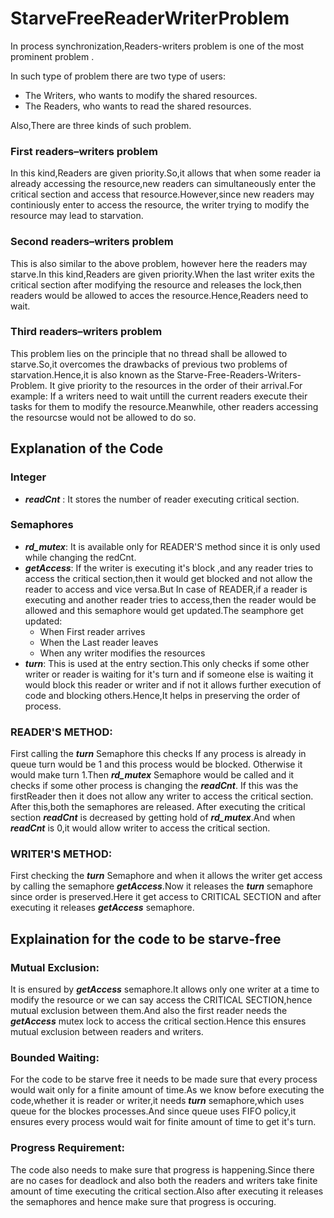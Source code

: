 # StarveFreeReaderWriterProblem

In process synchronization,Readers-writers problem is one of the most prominent problem .

In such type of problem there are two type of users: 
- The Writers, who wants to modify the shared resources.
- The Readers, who wants to read the shared resources.

Also,There are three kinds of such problem.

### First readers–writers problem
In this kind,Readers are given priority.So,it allows that when some reader ia already accessing the resource,new readers can simultaneously enter the critical section and access that resource.However,since new readers may continiously enter to access the resource, the writer trying to modify the resource may lead to starvation.

### Second readers–writers problem
This is also similar to the above problem, however here the readers may starve.In this kind,Readers are given priority.When the last writer exits the critical section after modifying the resource and releases the lock,then readers would be allowed to acces the resource.Hence,Readers need to wait.

### Third readers–writers problem
This problem lies on the principle that no thread shall be allowed to starve.So,it overcomes the drawbacks of previous two problems of starvation.Hence,it is also known as the Starve-Free-Readers-Writers-Problem. It give priority to the resources in the order of their arrival.For example: If a writers need to wait untill the current readers execute their tasks for them to modify the resource.Meanwhile, other readers accessing the resourcse would not be allowed to do so.

## Explanation of the Code

### Integer
- **_readCnt_** : It stores the number of reader executing critical section.

### Semaphores
- **_rd_mutex_**: It is available only for READER'S method since it is only used while changing the redCnt.
- **_getAccess_**: If the writer is executing it's block ,and any reader tries to access the critical section,then it would get blocked and not allow the reader to access and vice versa.But In case of READER,if a reader is executing and another reader tries to access,then the reader would be allowed and this semaphore would get updated.The seamphore get updated:
  - When First reader arrives
  - When the Last reader leaves
  - When any writer modifies the resources
- **_turn_**: This is used at the entry section.This only checks if some other writer or reader is waiting for it's turn and if someone else is waiting it would block this reader or writer and if not it allows further execution of code and blocking others.Hence,It helps in preserving the order of process.

### READER'S METHOD:  
First calling the **_turn_** Semaphore this checks If any process is already in queue turn would be 1 and this process would be blocked. Otherwise it would make turn 1.Then **_rd_mutex_** Semaphore would be called and it checks if some other process is changing the **_readCnt_**. If this was the firstReader then it does not allow any writer to access the critical section. After this,both the semaphores  are released. After executing the critical section **_readCnt_** is decreased by getting hold of **_rd_mutex_**.And when **_readCnt_** is 0,it would allow writer to access the critical section.

### WRITER'S METHOD:  
First checking the **_turn_** Semaphore and when it allows the writer get access by calling the semaphore **_getAccess_**.Now it releases the **_turn_** semaphore since order is preserved.Here it get access to CRITICAL SECTION and after executing it releases **_getAccess_** semaphore.

## Explaination for the code to be starve-free

### Mutual Exclusion:
It is ensured by **_getAccess_** semaphore.It allows only one writer at a time to modify the resource or we can say access the CRITICAL SECTION,hence mutual exclusion between them.And also  the first reader needs the **_getAccess_** mutex lock to access the critical section.Hence this ensures mutual exclusion between readers and writers.

### Bounded Waiting:
For the code to be starve free it needs to be made sure that every process would wait only for a finite amount of time.As we know before executing the code,whether it is reader or writer,it needs **_turn_** semaphore,which uses queue for the blockes processes.And since queue uses FIFO policy,it ensures every process would wait for finite amount of time to get it's turn.

### Progress Requirement:
The code also needs to make sure that progress is happening.Since there are no cases for deadlock and also both the readers and writers take finite amount of time executing the critical section.Also after executing it releases the semaphores and hence make sure that progress is occuring.

